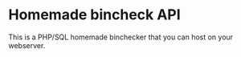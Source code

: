 # Homemade bincheck API
 This is a PHP/SQL homemade binchecker that you can host on your webserver.

